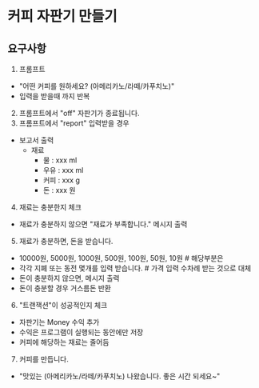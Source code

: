 # 커피 자판기 만들기
## 요구사항

1. 프롬프트
  - "어떤 커피를 원하세요? (아메리카노/라떼/카푸치노)"
  - 입력을 받을때 까지 반복
2. 프롬프트에서 "off" 자판기가 종료됩니다.
3. 프롬프트에서 "report" 입력받을 경우
  - 보고서 출력
    - 재료
      - 물 : xxx ml
      - 우유 : xxx ml
      - 커피 : xxx g
      - 돈 : xxx 원
4. 재료는 충분한지 체크
  - 재료가 충분하지 않으면 "재료가 부족합니다." 메시지 출력
5. 재료가 충분하면, 돈을 받습니다.
  - 10000원, 5000원, 1000원, 500원, 100원, 50원, 10원 # 해당부분은
  - 각각 지폐 또는 동전 몇개를 입력 받습니다.          # 가격 입력 수차례 받는 것으로 대체
  - 돈이 충분하지 않으면, 메시지 출력
  - 돈이 충분할 경우 거스름돈 반환
6. "트랜잭션"이 성공적인지 체크
  - 자판기는 Money 수익 추가 
  - 수익은 프로그램이 실행되는 동안에만 저장
  - 커피에 해당하는 재료는 줄어듬
7. 커피를 만듭니다.
  - "맛있는 (아메리카노/라떼/카푸치노) 나왔습니다. 좋은 시간 되세요~"
